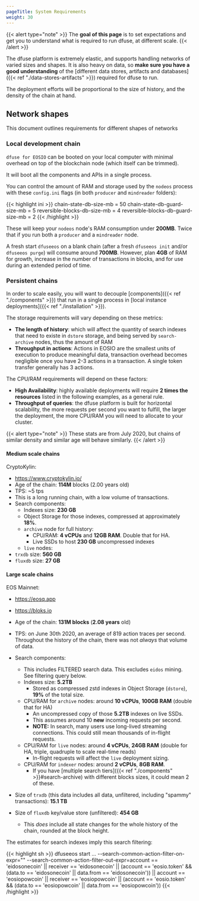 ```yaml
---
pageTitle: System Requirements
weight: 30
---
```


{{< alert type="note" >}}
The **goal of this page** is to set expectations and get you to understand what is required to run dfuse, at different scale.
{{< /alert >}}

The dfuse platform is extremely elastic, and supports handling networks of varied sizes and shapes. It is also heavy on data, so **make sure you have a good understanding** of the [different data stores, artifacts and databases]({{< ref "./data-stores-artifacts" >}}) required for dfuse to run.

The deployment efforts will be proportional to the size of history,
and the density of the chain at hand.


## Network shapes

This document outlines requirements for different shapes of networks


### Local development chain

`dfuse for EOSIO` can be booted on your local computer with minimal overhead on top of the blockchain node (which itself can be trimmed).

It will boot all the components and APIs in a single process.

You can control the amount of RAM and storage used by the `nodeos` process with these `config.ini` flags (in both `producer` and `mindreader` folders):

{{< highlight ini >}}
chain-state-db-size-mb = 50
chain-state-db-guard-size-mb = 5
reversible-blocks-db-size-mb = 4
reversible-blocks-db-guard-size-mb = 2
{{< /highlight >}}

These will keep your `nodeos` node's RAM consumption under **200MB**. Twice that if you run both a `producer` and a `mindreader` node.

A fresh start `dfuseeos` on a blank chain (after a fresh `dfuseeos init` and/or `dfuseeos purge`) will consume around **700MB**. However, plan **4GB** of RAM for growth, increase in the number of transactions in blocks, and for use during an extended period of time.


### Persistent chains

In order to scale easily, you will want to decouple [components]({{< ref "./components" >}}) that run in a single process in [local instance deployments]({{< ref "./installation" >}}).

The storage requirements will vary depending on these metrics:

* **The length of history**: which will affect the quantity of search indexes that need to existe in `dstore` storage, and being served by `search-archive` nodes, thus the amount of RAM
* **Throughput in actions**: Actions in EOSIO are the smallest units of execution to produce meaningful data, transaction overhead becomes negligible once you have 2-3 actions in a transaction. A single token transfer generally has 3 actions.

The CPU/RAM requirements will depend on these factors:

* **High Availability**: highly available deployments will require **2 times the resources** listed in the following examples, as a general rule.
* **Throughput of queries**: the dfuse platform is built for horizontal scalability, the more requests per second you want to fulfill, the larger the deployment, the more CPU/RAM you will need to allocate to your cluster.

{{< alert type="note" >}}
These stats are from July 2020, but chains of similar density and
similar age will behave similarly.
{{< /alert >}}



<!-- #### Small scale chains -->

<!-- EOSIO Testnet (by Block.one): -->

<!-- * https://testnet.eos.io/ -->
<!-- * Age of the chain: 14M blocks (2.5 months old, **[refreshes (resets) each 3 months](https://testnet.eos.io/faq)**) -->
<!-- * TPS: 2-3 actions/s -->


#### Medium scale chains

CryptoKylin:

* https://www.cryptokylin.io/
* Age of the chain: **114M** blocks (2.00 years old)
* TPS: ~5 tps
* This is a long running chain, with a low volume of transactions.
* Search components:
  * Indexes size: **230 GB**
  * Object Storage for those indexes, compressed at approximately **18%**.
  * `archive` node for full history:
    * CPU/RAM: **4 vCPUs** and **12GB RAM**. Double that for HA.
    * Live SSDs to host **230 GB** uncompressed indexes
  * `live` nodes:
* `trxdb` size: **560 GB**
* `fluxdb` size: **27 GB**


#### Large scale chains

EOS Mainnet:

* https://eosq.app
* https://bloks.io
* Age of the chain: **131M blocks** (**2.08 years** old)
* TPS: on June 30th 2020, an average of 819 action traces per second.   Throughout the history of the chain, there was not _always_ that volume of data.
* Search components:
  * This includes FILTERED search data.  This excludes `eidos` mining.  See filtering query below.
  * Indexes size: **5.2TB**
    * Stored as compressed zstd indexes in Object Storage (`dstore`), **19%** of the total size.
  * CPU/RAM for `archive` nodes: around **10 vCPUs**, **100GB RAM** (double that for HA)
    * An uncompressed copy of those **5.2TB** indexes on live SSDs.
    * This assumes around 10 **new** incoming requests per second.
    * **NOTE:** In search, many users use long-lived streaming connections. This could still mean thousands of in-flight requests.
  * CPU/RAM for `live` nodes: around **4 vCPUs**, **24GB RAM** (double for HA, triple, quadruple to scale real-time reads)
    * In-flight requests will affect the `live` deployment sizing.
  * CPU/RAM for `indexer` nodes: around **2 vCPUs**, **8GB RAM**.
    * If you have [multiple search tiers]({{< ref "./components" >}}#search-archive) with different blocks sizes, it could mean 2 of these.

* Size of `trxdb` (this data includes all data, unfiltered, including "spammy" transactions): **15.1 TB**

* Size of `fluxdb` key/value store (unfiltered): **454 GB**
  * This _does_ include all state changes for the whole history of the chain, rounded at the block height.

The estimates for search indexes imply this search filtering:

{{< highlight sh >}}
dfuseeos start
      ...
      --search-common-action-filter-on-expr=""
      --search-common-action-filter-out-expr=account == 'eidosonecoin' || receiver == 'eidosonecoin' || (account == 'eosio.token' && (data.to == 'eidosonecoin' || data.from == 'eidosonecoin')) || account == 'eosiopowcoin' || receiver == 'eosiopowcoin' || (account == 'eosio.token' && (data.to == 'eosiopowcoin' || data.from == 'eosiopowcoin'))
{{< /highlight >}}

```
```
